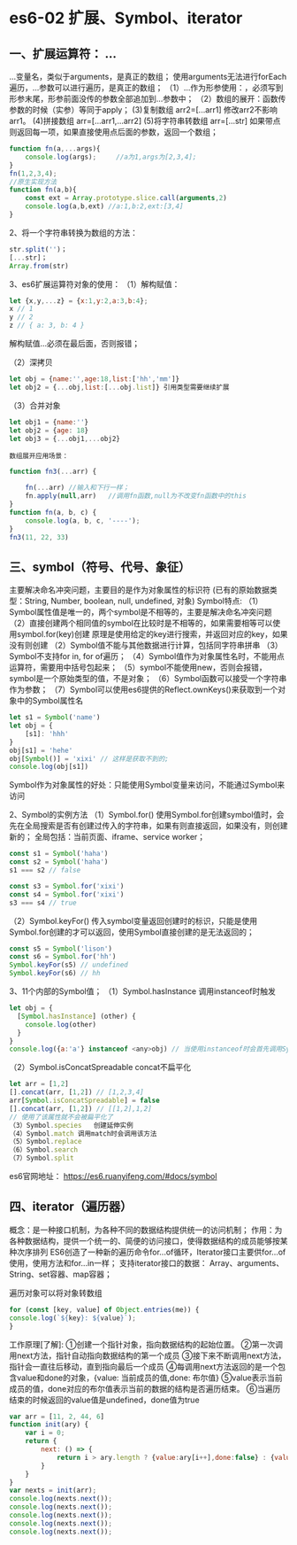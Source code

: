 # es6-02 扩展、Symbol、iterator
## 一、扩展运算符： ...
...变量名，类似于arguments，是真正的数组；
使用arguments无法进行forEach遍历，...参数可以进行遍历，是真正的数组；
（1）...作为形参使用：，必须写到形参末尾，形参前面没传的参数全部追加到...参数中；
（2）数组的展开：函数传参数的时候（实参）等同于apply；
(3)复制数组   arr2=[...arr1]  修改arr2不影响arr1。
(4)拼接数组   arr=[...arr1,...arr2]
(5)将字符串转数组  arr=[...str]
如果带点则返回每一项，如果直接使用点后面的参数，返回一个数组；
```js
function fn(a,...args){
    console.log(args);     //a为1,args为[2,3,4];
}
fn(1,2,3,4);
//原生实现方法
function fn(a,b){
    const ext = Array.prototype.slice.call(arguments,2)
    console.log(a,b,ext) //a:1,b:2,ext:[3,4]
}
```

2、将一个字符串转换为数组的方法：
```js
str.split('')；
[...str]；
Array.from(str)
```

3、es6扩展运算符对象的使用：
（1）解构赋值：
```js
let {x,y,...z} = {x:1,y:2,a:3,b:4};
x // 1
y // 2
z // { a: 3, b: 4 }
```
解构赋值...必须在最后面，否则报错；

（2）深拷贝
```js
let obj = {name:'',age:18,list:['hh','mm']}
let obj2 = {...obj,list:[...obj.list]} 引用类型需要继续扩展
```

（3）合并对象
```js
let obj1 = {name:''}
let obj2 = {age: 18}
let obj3 = {...obj1,...obj2}
```


    数组展开应用场景：
```js
function fn3(...arr) {

    fn(...arr) //输入和下行一样；
    fn.apply(null,arr)   //调用fn函数,null为不改变fn函数中的this
}
function fn(a, b, c) {
    console.log(a, b, c, '----');
}
fn3(11, 22, 33)
```


## 三、symbol（符号、代号、象征）
主要解决命名冲突问题，主要目的是作为对象属性的标识符
(已有的原始数据类型：String, Number, boolean, null, undefined, 对象)
Symbol特点:
（1）Symbol属性值是唯一的，两个symbol是不相等的，主要是解决命名冲突问题
（2）直接创建两个相同值的symbol在比较时是不相等的，如果需要相等可以使用symbol.for(key)创建
原理是使用给定的key进行搜索，并返回对应的key，如果没有则创建
（2）Symbol值不能与其他数据进行计算，包括同字符串拼串
（3）Symbol不支持for in, for of遍历；
（4）Symbol值作为对象属性名时，不能用点运算符，需要用中括号包起来；
（5）symbol不能使用new，否则会报错，symbol是一个原始类型的值，不是对象；
（6）Symbol函数可以接受一个字符串作为参数；
（7）Symbol可以使用es6提供的Reflect.ownKeys()来获取到一个对象中的Symbol属性名
```js
let s1 = Symbol('name')
let obj = {
    [s1]: 'hhh'
}
obj[s1] = 'hehe'
obj[Symbol()] = 'xixi' // 这样是获取不到的;
console.log(obj[s1])
```

Symbol作为对象属性的好处：只能使用Symbol变量来访问，不能通过Symbol来访问

2、Symbol的实例方法
（1）Symbol.for()
使用Symbol.for创建symbol值时，会先在全局搜索是否有创建过传入的字符串，如果有则直接返回，如果没有，则创建新的；
全局包括：当前页面、iframe、service worker；
```js
const s1 = Symbol('haha')
const s2 = Symbol('haha')
s1 === s2 // false

const s3 = Symbol.for('xixi')
const s4 = Symbol.for('xixi')
s3 === s4 // true
```

（2）Symbol.keyFor()
传入symbol变量返回创建时的标识，只能是使用Symbol.for创建的才可以返回，使用Symbol直接创建的是无法返回的；
```js
const s5 = Symbol('lison')
const s6 = Symbol.for('hh')
Symbol.keyFor(s5) // undefined
Symbol.keyFor(s6) // hh
```

3、11个内部的Symbol值；
（1）Symbol.hasInstance  调用instanceof时触发
```js
let obj = {
  [Symbol.hasInstance] (other) {
    console.log(other)
  }
}
console.log({a:'a'} instanceof <any>obj) // 当使用instanceof时会首先调用Symbol.hasInstance方法
```

（2）Symbol.isConcatSpreadable    concat不扁平化
```js
let arr = [1,2]
[].concat(arr, [1,2]) // [1,2,3,4]
arr[Symbol.isConcatSpreadable] = false
[].concat(arr, [1,2]) // [[1,2],1,2] 
// 使用了该属性就不会被扁平化了
（3）Symbol.species   创建延伸实例
（4）Symbol.match 调用match时会调用该方法
（5）Symbol.replace
（6）Symbol.search
（7）Symbol.split
```
es6官网地址： https://es6.ruanyifeng.com/#docs/symbol


## 四、iterator（遍历器）    
概念：是一种接口机制，为各种不同的数据结构提供统一的访问机制；
作用：为各种数据结构，提供一个统一的、简便的访问接口，使得数据结构的成员能够按某种次序排列
ES6创造了一种新的遍历命令for...of循环，Iterator接口主要供for...of使用，使用方法和for...in一样；
支持iterator接口的数据：
Array、arguments、String、set容器、map容器；

遍历对象可以将对象转数组
```js
for (const [key, value] of Object.entries(me)) { 
console.log(`${key}: ${value}`);
}
```

工作原理[了解]:
①创建一个指针对象，指向数据结构的起始位置。
②第一次调用next方法，指针自动指向数据结构的第一个成员
③接下来不断调用next方法，指针会一直往后移动，直到指向最后一个成员
④每调用next方法返回的是一个包含value和done的对象，{value: 当前成员的值,done: 布尔值}
⑤value表示当前成员的值，done对应的布尔值表示当前的数据的结构是否遍历结束。
⑥当遍历结束的时候返回的value值是undefined，done值为true
```js
var arr = [11, 2, 44, 6]
function init(ary) {
    var i = 0;
    return {
        next: () => {
            return i > ary.length ? {value:ary[i++],done:false} : {value:ary[i++],done:true}
        }
    }
}
var nexts = init(arr);
console.log(nexts.next());
console.log(nexts.next());
console.log(nexts.next());
console.log(nexts.next());
console.log(nexts.next());
```
